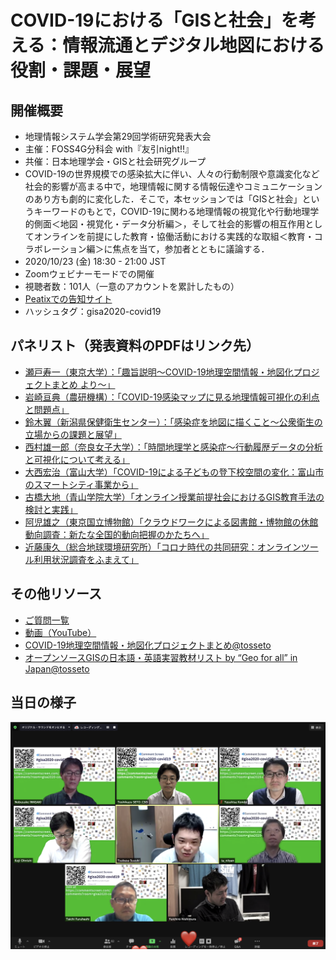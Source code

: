 # COVID-19における「GISと社会」を考える：情報流通とデジタル地図における役割・課題・展望

## 開催概要
* 地理情報システム学会第29回学術研究発表大会
* 主催：FOSS4G分科会 with『友引night!!』
* 共催：日本地理学会・GISと社会研究グループ
* COVID-19の世界規模での感染拡大に伴い、人々の行動制限や意識変化など社会的影響が高まる中で，地理情報に関する情報伝達やコミュニケーションのあり方も劇的に変化した．そこで，本セッションでは「GISと社会」というキーワードのもとで，COVID-19に関わる地理情報の視覚化や行動地理学的側面＜地図・視覚化・データ分析編＞，そして社会的影響の相互作用としてオンラインを前提にした教育・協働活動における実践的な取組＜教育・コラボレーション編＞に焦点を当て，参加者とともに議論する．
* 2020/10/23 (金) 18:30 - 21:00 JST
* Zoomウェビナーモードでの開催
* 視聴者数：101人（一意のアカウントを累計したもの）
* [Peatixでの告知サイト](https://gisa2020-covid19.peatix.com/)
* ハッシュタグ：gisa2020-covid19

## パネリスト（発表資料のPDFはリンク先）
* [瀬戸寿一（東京大学）：「趣旨説明〜COVID-19地理空間情報・地図化プロジェクトまとめ より〜」](https://github.com/tosseto/gisa2020-covid19/blob/main/slides/00-COVID-19Intro.pdf)
* [岩崎亘典（農研機構）：「COVID-19感染マップに見る地理情報可視化の利点と問題点」](https://github.com/tosseto/gisa2020-covid19/blob/main/slides/01-iwasaki.pdf)
* [鈴木翼（新潟県保健衛生センター）：「感染症を地図に描くこと～公衆衛生の立場からの課題と展望」](https://github.com/tosseto/gisa2020-covid19/blob/main/slides/02-suzuki.pdf)
* [西村雄一郎（奈良女子大学）：「時間地理学と感染症〜行動履歴データの分析と可視化について考える」](https://github.com/tosseto/gisa2020-covid19/blob/main/slides/03-nishimura.pdf)
* [大西宏治（富山大学）「COVID-19による子どもの登下校空間の変化：富山市のスマートシティ事業から」](https://github.com/tosseto/gisa2020-covid19/blob/main/slides/04-onishi.pdf)
* [古橋大地（青山学院大学）「オンライン授業前提社会におけるGIS教育手法の検討と実践」](https://github.com/tosseto/gisa2020-covid19/blob/main/slides/05-furuhashi.pdf)
* [阿児雄之（東京国立博物館）「クラウドワークによる図書館・博物館の休館動向調査：新たな全国的動向把握のかたちへ」](https://github.com/tosseto/gisa2020-covid19/blob/main/slides/06-ako.pdf)
* [近藤康久（総合地球環境研究所）「コロナ時代の共同研究：オンラインツール利用状況調査をふまえて」](https://github.com/tosseto/gisa2020-covid19/blob/main/slides/07-kondo.pdf)

## その他リソース
* [ご質問一覧](questions.md)
* [動画（YouTube）](http://www.youtube.com/watch?v=1hV2T-wySTk)
* [COVID-19地理空間情報・地図化プロジェクトまとめ@tosseto](https://hackmd.io/@tosseto/covid19geospatial)
* [オープンソースGISの日本語・英語実習教材リスト by “Geo for all” in Japan@tosseto](https://hackmd.io/@tosseto/geoforalljapan)

## 当日の様子
  <img alt="集合写真" src="https://github.com/tosseto/gisa2020-covid19/blob/main/images/groupphoto.png" width="600" />
